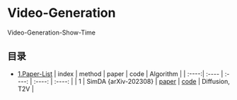 # Video-Generation
Video-Generation-Show-Time

## 目录
  - [1.Paper-List](#1-Paper-List)
| index | method  | paper | code | Algorithm |
| :----:| :---- | :----: | :----: | :----: |
| 1 | SimDA {arXiv-202308} | [paper](https://arxiv.org/pdf/2308.09710.pdf) | [code](https://github.com/ChenHsing/SimDA) |  Diffusion, T2V |

